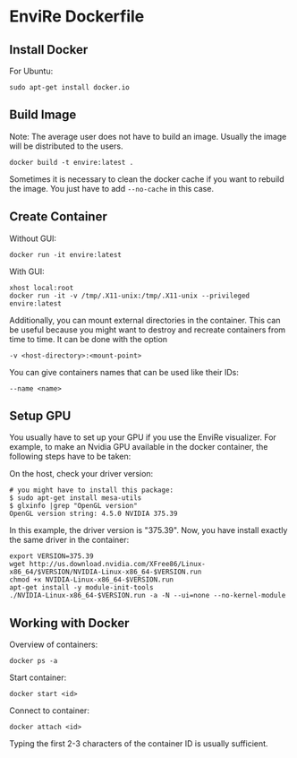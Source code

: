 # EnviRe Dockerfile

## Install Docker

For Ubuntu:

    sudo apt-get install docker.io

## Build Image

Note: The average user does not have to build an image. Usually the image will
be distributed to the users.

    docker build -t envire:latest .

Sometimes it is necessary to clean the docker cache if you want to rebuild the
image. You just have to add `--no-cache` in this case.

## Create Container

Without GUI:

    docker run -it envire:latest

With GUI:

    xhost local:root
    docker run -it -v /tmp/.X11-unix:/tmp/.X11-unix --privileged envire:latest

Additionally, you can mount external directories in the container. This can
be useful because you might want to destroy and recreate containers from time
to time. It can be done with the option

    -v <host-directory>:<mount-point>

You can give containers names that can be used like their IDs:

    --name <name>

## Setup GPU

You usually have to set up your GPU if you use the EnviRe visualizer. For
example, to make an Nvidia GPU available in the docker container, the following
steps have to be taken:

On the host, check your driver version:

    # you might have to install this package:
    $ sudo apt-get install mesa-utils
    $ glxinfo |grep "OpenGL version"
    OpenGL version string: 4.5.0 NVIDIA 375.39

In this example, the driver version is "375.39". Now, you have install exactly
the same driver in the container:

    export VERSION=375.39
    wget http://us.download.nvidia.com/XFree86/Linux-x86_64/$VERSION/NVIDIA-Linux-x86_64-$VERSION.run
    chmod +x NVIDIA-Linux-x86_64-$VERSION.run
    apt-get install -y module-init-tools
    ./NVIDIA-Linux-x86_64-$VERSION.run -a -N --ui=none --no-kernel-module

## Working with Docker

Overview of containers:

    docker ps -a

Start container:

    docker start <id>

Connect to container:

    docker attach <id>

Typing the first 2-3 characters of the container ID is usually sufficient.
